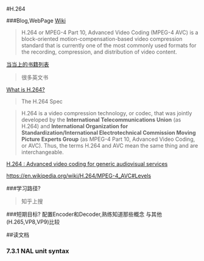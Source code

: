 #H.264


###Blog,WebPage
[Wiki](https://en.wikipedia.org/wiki/H.264/MPEG-4_AVC)
  >H.264 or MPEG-4 Part 10, Advanced Video Coding (MPEG-4 AVC) is a block-oriented motion-compensation-based video compression standard that is currently one of the most commonly used formats for the recording, compression, and distribution of video content.

[当当上的书籍列表](http://search.dangdang.com/?key=h264&act=input)
  >很多英文书
  
[What is H.264?](http://www.streamingmedia.com/Articles/Editorial/What-Is-.../What-is-H.264-74735.aspx)
  >The H.264 Spec
  
  >H.264 is a video compression technology, or codec, that was jointly developed by the **International Telecommunications Union** (as H.264) and **International Organization for Standardization/International Electrotechnical Commission Moving Picture Experts Group** (as MPEG-4 Part 10, Advanced Video Coding, or AVC). Thus, the terms H.264 and AVC mean the same thing and are interchangeable.

[H.264 : Advanced video coding for generic audiovisual services](https://www.itu.int/rec/T-REC-H.264)

https://en.wikipedia.org/wiki/H.264/MPEG-4_AVC#Levels

###学习路径?
  >知乎上搜

###短期目标?
  配置Encoder和Decoder,熟练知道那些概念
  与其他(H.265,VP8,VP9)比较

##读文档
### 7.3.1 NAL unit syntax

